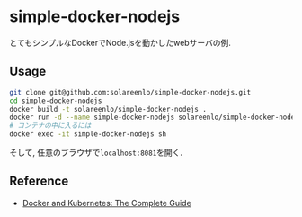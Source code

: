 # simple-docker-nodejs
とてもシンプルなDockerでNode.jsを動かしたwebサーバの例.

## Usage
```bash
git clone git@github.com:solareenlo/simple-docker-nodejs.git
cd simple-docker-nodejs
docker build -t solareenlo/simple-docker-nodejs .
docker run -d --name simple-docker-nodejs solareenlo/simple-docker-nodejs
# コンテナの中に入るには
docker exec -it simple-docker-nodejs sh
```
そして, 任意のブラウザで`localhost:8081`を開く.

## Reference
- [Docker and Kubernetes: The Complete Guide](https://www.udemy.com/docker-and-kubernetes-the-complete-guide/)

